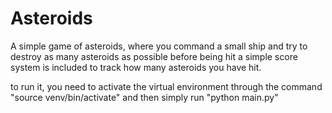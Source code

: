 # Asteroids
A simple game of asteroids, where you command a small ship and try to destroy as many asteroids as possible before being hit
a simple score system is included to track how many asteroids you have hit.

to run it, you need to activate the virtual environment through the command "source venv/bin/activate" and then simply run "python main.py"
